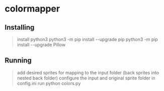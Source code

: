 # colormapper

## Installing
> install python3
>python3 -m pip install --upgrade pip
>python3 -m pip install --upgrade Pillow

## Running
>add desired sprites for mapping to the input folder (back sprites into nested back folder)
>configure the input and original sprite folder in config.ini
>run python colors.py

